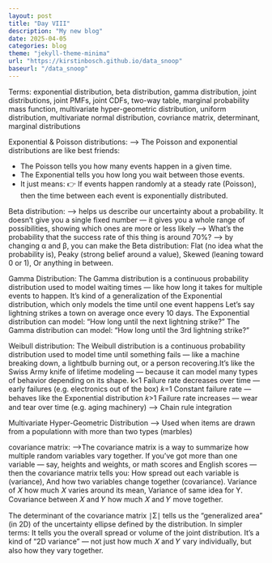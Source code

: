 ```yaml
---
layout: post
title: "Day VIII"
description: "My new blog"
date: 2025-04-05
categories: blog
theme: "jekyll-theme-minima"
url: "https://kirstinbosch.github.io/data_snoop"
baseurl: "/data_snoop"
---
```


Terms: exponential distribution, beta distribution, gamma distribution, joint distributions, joint PMFs, joint CDFs, two-way table, marginal probability mass function, multivariate hyper-geometric distribution, uniform distribution, multivariate normal distribution, covriance matrix, determinant, marginal distributions

Exponential & Poisson distributions:
--> The Poisson and exponential distributions are like best friends:
- The Poisson tells you how many events happen in a given time.
- The Exponential tells you how long you wait between those events.
- It just means:
👉 If events happen randomly at a steady rate (Poisson), then the time between each event is exponentially distributed.

Beta distribution:
--> helps us describe our uncertainty about a probability. It doesn’t give you a single fixed number — it gives you a whole range of possibilities, showing which ones are more or less likely
--> What’s the probability that the success rate of this thing is around 70%?
--> by changing α and β, you can make the Beta distribution:
Flat (no idea what the probability is),
Peaky (strong belief around a value),
Skewed (leaning toward 0 or 1),
Or anything in between.

Gamma Distribution:
The Gamma distribution is a continuous probability distribution used to model waiting times — like how long it takes for multiple events to happen.
It’s kind of a generalization of the Exponential distribution, which only models the time until one event happens
Let’s say lightning strikes a town on average once every 10 days.
The Exponential distribution can model:
“How long until the next lightning strike?”
The Gamma distribution can model:
“How long until the 3rd lightning strike?”

Weibull distribution:
The Weibull distribution is a continuous probability distribution used to model time until something fails — like a machine breaking down, a lightbulb burning out, or a person recovering.It’s like the Swiss Army knife of lifetime modeling — because it can model many types of behavior depending on its shape.
k<1	Failure rate decreases over time — early failures (e.g. electronics out of the box)
𝑘=1 Constant failure rate — behaves like the Exponential distribution
𝑘>1 Failure rate increases — wear and tear over time (e.g. aging machinery)
--> Chain rule integration

Multivariate Hyper-Geometric Distribution
--> Used when items are drawn from a populationn with more than two types (marbles)

covariance matrix:
-->The covariance matrix is a way to summarize how multiple random variables vary together.
If you’ve got more than one variable — say, heights and weights, or math scores and English scores — then the covariance matrix tells you:
How spread out each variable is (variance),
And how two variables change together (covariance).
Variance of 𝑋 how much 𝑋 varies around its mean, Variance of same idea for Y. Covariance between 𝑋 and 𝑌 how much 𝑋 and 𝑌 move together.

The determinant of the covariance matrix ∣Σ∣ tells us the “generalized area” (in 2D) of the uncertainty ellipse defined by the distribution. In simpler terms:
It tells you the overall spread or volume of the joint distribution.
It’s a kind of “2D variance” — not just how much 𝑋 and 𝑌 vary individually, but also how they vary together.




